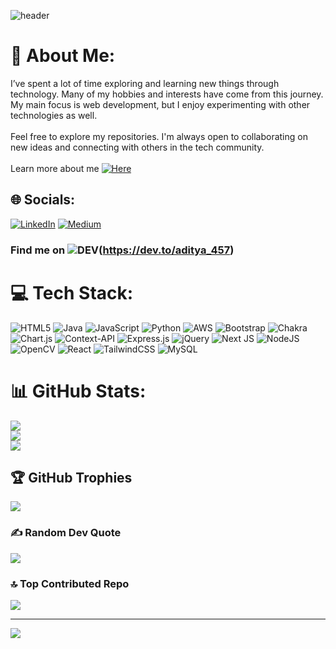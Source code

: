 ![header](https://capsule-render.vercel.app/api?type=waving&color=62cff4&height=300&section=header&text=Hi%20There&fontSize=90&fontColor=FFFFFF&fontAlign=30)

# 💫 About Me:
I’ve spent a lot of time exploring and learning new things through technology. Many of my hobbies and interests have come from this journey. My main focus is web development, but I enjoy experimenting with other technologies as well.<br><br>Feel free to explore my repositories. I'm always open to collaborating on new ideas and connecting with others in the tech community.<br><br>Learn more about me [![Here]()](https://splash-nemo.github.io/portfolio_website/) <br>


## 🌐 Socials:
[![LinkedIn](https://img.shields.io/badge/LinkedIn-%230077B5.svg?logo=linkedin&logoColor=white)](www.linkedin.com/in/aditya-pande-316b29217) [![Medium](https://img.shields.io/badge/Medium-12100E?logo=medium&logoColor=white)](https://medium.com/@ap457writes) 

### Find me on ![DEV]()(https://dev.to/aditya_457)

# 💻 Tech Stack:
![HTML5](https://img.shields.io/badge/html5-%23E34F26.svg?style=for-the-badge&logo=html5&logoColor=white) ![Java](https://img.shields.io/badge/java-%23ED8B00.svg?style=for-the-badge&logo=openjdk&logoColor=white) ![JavaScript](https://img.shields.io/badge/javascript-%23323330.svg?style=for-the-badge&logo=javascript&logoColor=%23F7DF1E) ![Python](https://img.shields.io/badge/python-3670A0?style=for-the-badge&logo=python&logoColor=ffdd54) ![AWS](https://img.shields.io/badge/AWS-%23FF9900.svg?style=for-the-badge&logo=amazon-aws&logoColor=white) ![Bootstrap](https://img.shields.io/badge/bootstrap-%238511FA.svg?style=for-the-badge&logo=bootstrap&logoColor=white) ![Chakra](https://img.shields.io/badge/chakra-%234ED1C5.svg?style=for-the-badge&logo=chakraui&logoColor=white) ![Chart.js](https://img.shields.io/badge/chart.js-F5788D.svg?style=for-the-badge&logo=chart.js&logoColor=white) ![Context-API](https://img.shields.io/badge/Context--Api-000000?style=for-the-badge&logo=react) ![Express.js](https://img.shields.io/badge/express.js-%23404d59.svg?style=for-the-badge&logo=express&logoColor=%2361DAFB) ![jQuery](https://img.shields.io/badge/jquery-%230769AD.svg?style=for-the-badge&logo=jquery&logoColor=white) ![Next JS](https://img.shields.io/badge/Next-black?style=for-the-badge&logo=next.js&logoColor=white) ![NodeJS](https://img.shields.io/badge/node.js-6DA55F?style=for-the-badge&logo=node.js&logoColor=white) ![OpenCV](https://img.shields.io/badge/opencv-%23white.svg?style=for-the-badge&logo=opencv&logoColor=white) ![React](https://img.shields.io/badge/react-%2320232a.svg?style=for-the-badge&logo=react&logoColor=%2361DAFB) ![TailwindCSS](https://img.shields.io/badge/tailwindcss-%2338B2AC.svg?style=for-the-badge&logo=tailwind-css&logoColor=white) ![MySQL](https://img.shields.io/badge/mysql-4479A1.svg?style=for-the-badge&logo=mysql&logoColor=white)
# 📊 GitHub Stats:
![](https://github-readme-stats.vercel.app/api?username=Splash-Nemo&theme=slateorange&hide_border=true&include_all_commits=false&count_private=false)<br/>
![](https://github-readme-streak-stats.herokuapp.com/?user=Splash-Nemo&theme=slateorange&hide_border=true)<br/>
![](https://github-readme-stats.vercel.app/api/top-langs/?username=Splash-Nemo&theme=slateorange&hide_border=true&include_all_commits=false&count_private=false&layout=compact)

## 🏆 GitHub Trophies
![](https://github-profile-trophy.vercel.app/?username=Splash-Nemo&theme=slateorange&no-frame=true&no-bg=false&margin-w=4)

### ✍️ Random Dev Quote
![](https://quotes-github-readme.vercel.app/api?type=vetical&theme=gruvbox)

### 🔝 Top Contributed Repo
![](https://github-contributor-stats.vercel.app/api?username=Splash-Nemo&limit=5&theme=gruvbox&combine_all_yearly_contributions=true)

---
[![](https://visitcount.itsvg.in/api?id=Splash-Nemo&icon=5&color=0)](https://visitcount.itsvg.in)

<!-- Proudly created with GPRM ( https://gprm.itsvg.in ) -->
